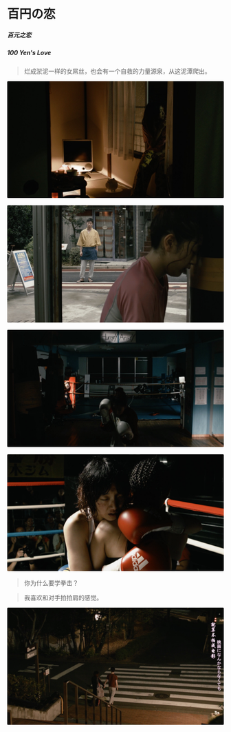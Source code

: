 # 百円の恋

##### 百元之恋

##### 100 Yen's Love

> 烂成淤泥一样的女屌丝，也会有一个自救的力量源泉，从这泥潭爬出。

![](100_Yens_Love_1.jpg)

![](100_Yens_Love_2.jpg)

![](100_Yens_Love_3.jpg)

![](100_Yens_Love_4.jpg)

> 你为什么要学拳击？

> 我喜欢和对手拍拍肩的感觉。


![](100_Yens_Love_5.jpg)